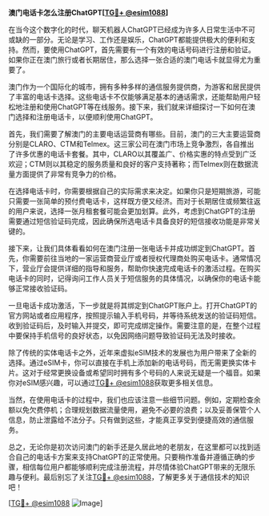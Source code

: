 **澳门电话卡怎么注册ChatGPT[[TG💪+ @esim1088](https://t.me/s/esim1088)]**

在当今这个数字化的时代，聊天机器人ChatGPT已经成为许多人日常生活中不可或缺的一部分。无论是学习、工作还是娱乐，ChatGPT都能提供极大的便利和支持。然而，要使用ChatGPT，首先需要有一个有效的电话号码进行注册和验证。如果你正在澳门旅行或者长期居住，那么选择一张合适的澳门电话卡就显得尤为重要了。

澳门作为一个国际化的城市，拥有多种多样的通信服务提供商，为游客和居民提供了丰富的电话卡选择。这些电话卡不仅能够满足基本的通话需求，还能帮助用户轻松地注册和使用ChatGPT等在线服务。接下来，我们就来详细探讨一下如何在澳门选择和注册电话卡，以便顺利使用ChatGPT。

首先，我们需要了解澳门的主要电话运营商有哪些。目前，澳门的三大主要运营商分别是CLARO、CTM和Telmex。这三家公司在澳门市场上竞争激烈，各自推出了许多优惠的电话卡套餐。其中，CLARO以其覆盖广、价格实惠的特点受到广泛欢迎；CTM则以其稳定的服务质量和良好的客户支持著称；而Telmex则在数据流量方面提供了非常有竞争力的价格。

在选择电话卡时，你需要根据自己的实际需求来决定。如果你只是短期旅游，可能只需要一张简单的预付费电话卡，这样既方便又经济。而对于长期居住或频繁往返的用户来说，选择一张月租套餐可能会更加划算。此外，考虑到ChatGPT的注册需要通过短信验证码完成，因此确保所选电话卡具备良好的短信接收功能是非常关键的。

接下来，让我们具体看看如何在澳门注册一张电话卡并成功绑定到ChatGPT。首先，你需要前往当地的一家运营商营业厅或者授权代理商处购买电话卡。通常情况下，营业厅会提供详细的指导和服务，帮助你快速完成电话卡的激活过程。在购买电话卡的同时，记得询问工作人员关于短信服务的具体情况，以确保你的电话卡能够正常接收验证码。

一旦电话卡成功激活，下一步就是将其绑定到ChatGPT账户上。打开ChatGPT的官方网站或者应用程序，按照提示输入手机号码，并等待系统发送的验证码短信。收到验证码后，及时输入并提交，即可完成绑定操作。需要注意的是，在整个过程中要保持手机信号的良好状态，以免因网络问题导致验证码无法及时接收。

除了传统的实体电话卡之外，近年来虚拟eSIM技术的发展也为用户带来了全新的选择。通过eSIM卡，你可以直接在手机上添加新的电话号码，而无需更换实体卡片。这对于经常更换设备或希望同时拥有多个号码的人来说无疑是一个福音。如果你对eSIM感兴趣，可以通过[TG💪+ @esim1088](https://t.me/s/esim1088)获取更多相关信息。

当然，在使用电话卡的过程中，我们也应该注意一些细节问题。例如，定期检查余额以免欠费停机；合理规划数据流量使用，避免不必要的浪费；以及妥善保管个人信息，防止泄露给不法分子。只有做到这些，才能真正享受到便捷高效的通信服务。

总之，无论你是初次访问澳门的新手还是久居此地的老朋友，在这里都可以找到适合自己的电话卡方案来支持ChatGPT的正常使用。只要稍作准备并遵循正确的步骤，相信每位用户都能够顺利完成注册流程，并尽情体验ChatGPT带来的无限乐趣与便利。最后别忘了关注[TG💪+ @esim1088](https://t.me/s/esim1088)，了解更多关于通信技术的知识吧！

[[TG💪+ @esim1088](https://t.me/s/esim1088) ![Image](https://i.postimg.cc/4NQfJmqS/Snipaste-2025-05-13-00-14-12.png)]